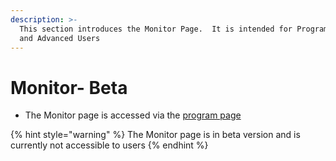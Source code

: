 ```yaml
---
description: >-
  This section introduces the Monitor Page.  It is intended for Program Users
  and Advanced Users
---
```


# Monitor- Beta

* The Monitor page is accessed via the [program page](https://program-user-docs.preignition.org/~/edit/drafts/-LFMf79wbvb88HHUPzQV/users-program-and-advanced/portfolio)​

{% hint style="warning" %}
The Monitor page is in beta version and is currently not accessible to users
{% endhint %}



